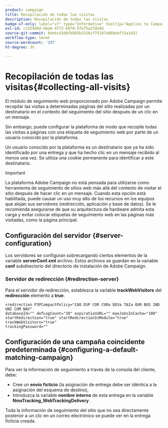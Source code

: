 ```yaml
---
product: campaign
title: Recopilación de todas las visitas
description: Recopilación de todas las visitas
badge-v7-only: label="v7" type="Informative" tooltip="Applies to Campaign Classic v7 only"
exl-id: cc554d0d-bbab-4f72-b870-5fef5a2fda9d
source-git-commit: 8debcd3d8fb883b3316cf75187a86bebf15a1d31
workflow-type: tm+mt
source-wordcount: '297'
ht-degree: 3%

---
```


# Recopilación de todas las visitas{#collecting-all-visits}

El módulo de seguimiento web proporcionado por Adobe Campaign permite recopilar las visitas a determinadas páginas del sitio realizadas por un destinatario en el contexto del seguimiento del sitio después de un clic en un mensaje.

Sin embargo, puede configurar la plataforma de modo que recopile todas las visitas a páginas con una etiqueta de seguimiento web por parte de un usuario conocido por la plataforma.

Un usuario conocido por la plataforma es un destinatario que ya ha sido identificado por una entrega y que ha hecho clic en un mensaje recibido al menos una vez. Se utiliza una cookie permanente para identificar a este destinatario.

>[!IMPORTANT]
>
>La plataforma Adobe Campaign no está pensada para utilizarse como herramienta de seguimiento de sitios web más allá del contexto de visitar el sitio después de hacer clic en un mensaje. Cuando esta opción está habilitada, puede causar un uso muy alto de los recursos en los equipos que alojan sus servidores (redirección, aplicación y base de datos). Se le recomienda asegurarse de que su arquitectura de hardware admita esta carga y evitar colocar etiquetas de seguimiento web en las páginas más visitadas, como la página principal.

## Configuración del servidor {#server-configuration}

Los servidores se configuran sobrecargando ciertos elementos de la variable **serverConf.xml** archivo. Estos archivos se guardan en la variable **conf** subdirectorio del directorio de instalación de Adobe Campaign.

### Servidor de redirección {#redirection-server}

Para el servidor de redirección, establezca la variable **trackWebVisitors** del **redirección** elemento a **true**.

```
<redirection P3PCompactPolicy="CAO DSP COR CURa DEVa TAIa OUR BUS IND UNI COM NAV"
databaseId="" defLogCount="30" expirationURL="" maxJobsInCache="100"
startRedirection="true" startRedirectionInModule="true" trackWebVisitors="true"
trackingPassword=""
```

## Configuración de una campaña coincidente predeterminada {#configuring-a-default-matching-campaign}

Para ver la información de seguimiento a través de la consola del cliente, debe:

* Cree un **envío ficticio** (la asignación de entrega debe ser idéntica a la asignación del esquema de destino),
* Introduzca la variable **nombre interno** de esta entrega en la variable **NmsTracking_WebTrackingDelivery** .

Toda la información de seguimiento del sitio que no sea directamente posterior a un clic en un correo electrónico se puede ver en la entrega ficticia creada.
